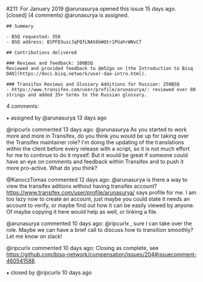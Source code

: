 #211: For January 2019
@arunasurya opened this issue 15 days ago.  [closed] (4 comments)
@arunasurya is assigned. 

    ## Summary
    
    - BSQ requested: 350
    - BSQ address: B1PFD3uscJqFQfLNAS6bWQtr1PUahrWNvC7
    
    ## Contributions delivered
    
    ### Reviews and feedback: 100BSQ
    Reviewed and provided feedback to @m52go on [the Introduction to Bisq DAO](https://docs.bisq.network/user-dao-intro.html).
    
    ### Transifex Reviews and Glossary Additions for Russian: 250BSQ
    - https://www.transifex.com/user/profile/arunasurya/: reviewed over 80 strings and added 35+ terms to the Russian glossary.


4 comments:

⁕ assigned by @arunasurya 13 days ago

@ripcurlx commented 13 days ago:
    @arunasurya As you started to work more and more in Transifex, do you think you would be up for taking over the Transifex maintainer role? I'm doing the updating of the translations within the client before every release with a script, so it is not much effort for 
    me to continue to do it myself. But it would be great if someone could have an eye on comments and feedback within Transifex and to push it more pro-active. What do you think?


@KanoczTomas commented 12 days ago:
    @arunasurya is there a way to view the transifex aditions without having transifex account?
    https://www.transifex.com/user/profile/arunasurya/ says profile for me. I am too lazy now to create an account, just maybe you could state it needs an account to verify, or maybe find out how it can be easily viewed by anyone. Of maybe copying it here would help as 
    well, or linking a file.


@arunasurya commented 10 days ago:
    @ripcurlx , sure I can take over the role. Maybe we can have a brief call to discuss how to transition smoothly? Let me know on slack!


@ripcurlx commented 10 days ago:
    Closing as complete, see https://github.com/bisq-network/compensation/issues/204#issuecomment-460541588.


⁕ closed by @ripcurlx 10 days ago

